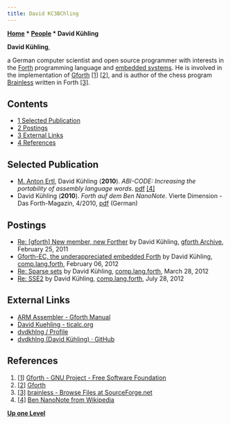 ```yaml
---
title: David KC3BChling
---
```

**[Home](Home "Home") * [People](People "People") * David Kühling**

**David Kühling**,

a German computer scientist and open source programmer with interests in the [Forth](Forth "Forth") programming language and [embedded systems](https://en.wikipedia.org/wiki/Embedded_system).
He is involved in the implementation of [Gforth](https://en.wikipedia.org/wiki/Gforth) <a id="cite-note-1" href="#cite-ref-1">[1]</a>
<a id="cite-note-2" href="#cite-ref-2">[2]</a>, and is author of the chess program [Brainless](</Brainless_(Forth)> "Brainless (Forth)") written in Forth <a id="cite-note-3" href="#cite-ref-3">[3]</a>.

## Contents

- [1 Selected Publication](#selected-publication)
- [2 Postings](#postings)
- [3 External Links](#external-links)
- [4 References](#references)

## Selected Publication

- [M. Anton Ertl](https://informatics.tuwien.ac.at/people/anton-ertl), David Kühling (**2010**). *ABI-CODE: Increasing the portability of assembly language words*. [pdf](http://www.complang.tuwien.ac.at/anton/euroforth/ef10/papers/ertl.pdf) <a id="cite-note-4" href="#cite-ref-4">[4]</a>
- David Kühling (**2010**). *Forth auf dem Ben NanoNote*. Vierte Dimension - Das Forth-Magazin, 4/2010, [pdf](https://wiki.forth-ev.de/lib/exe/fetch.php/vd-archiv:4d2010-04.pdf) (German)

## Postings

- [Re: \[gforth\] New member, new Forther](https://lists.gnu.org/archive/html/gforth/2011-02/msg00005.html) by David Kühling, [gforth Archive](https://lists.gnu.org/archive/html/gforth/), February 25, 2011
- [Gforth-EC, the underappreciated embedded Forth](https://groups.google.com/d/msg/comp.lang.forth/ROC_TJeTZYw/KMKrU0Gg_ZsJ) by David Kühling, [comp.lang.forth](https://groups.google.com/forum/#!forum/comp.lang.forth), February 06, 2012
- [Re: Sparse sets](https://groups.google.com/d/msg/comp.lang.forth/8qqhJivS5n0/IaZ6raQL7IAJ) by David Kühling, [comp.lang.forth](https://groups.google.com/forum/#!forum/comp.lang.forth), March 28, 2012
- [Re: SSE2](https://groups.google.com/d/msg/comp.lang.forth/fjhM9VY1ZeU/2Gu8C8ZxN3UJ) by David Kühling, [comp.lang.forth](https://groups.google.com/forum/#!forum/comp.lang.forth), July 28, 2012

## External Links

- [ARM Assembler - Gforth Manual](https://www.complang.tuwien.ac.at/forth/gforth/Docs-html/ARM-Assembler.html)
- [David Kuehling - ticalc.org](https://www.ticalc.org/archives/files/authors/37/3719.html)
- [dvdkhlng / Profile](https://sourceforge.net/u/dvdkhlng/profile/)
- [dvdkhlng (David Kühling) · GitHub](https://github.com/dvdkhlng)

## References

1. <a id="cite-ref-1" href="#cite-note-1">[1]</a> [Gforth - GNU Project - Free Software Foundation](https://www.gnu.org/software/gforth/)
1. <a id="cite-ref-2" href="#cite-note-2">[2]</a> [Gforth](http://gforth.org/)
1. <a id="cite-ref-3" href="#cite-note-3">[3]</a> [brainless - Browse Files at SourceForge.net](https://sourceforge.net/projects/forth-brainless/files/)
1. <a id="cite-ref-4" href="#cite-note-4">[4]</a> [Ben NanoNote from Wikipedia](https://en.wikipedia.org/wiki/Ben_NanoNote)

**[Up one Level](People "People")**

